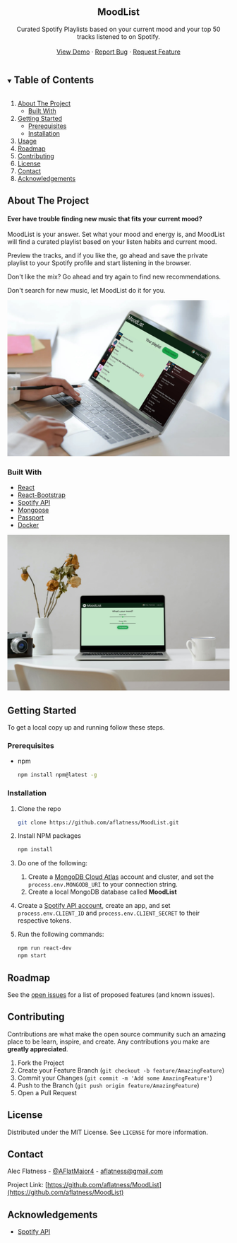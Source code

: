 <br />
<p align="center">
  <a href="https://github.com/aflatness/MoodList"></a>

  <h2 align="center">MoodList</h2>

  <p align="center">
    Curated Spotify Playlists based on your current mood and your top 50 tracks listened to on Spotify.
    <br />
    <br />
    <a href="https://moodlist-heroku.herokuapp.com" target="_blank">View Demo</a>
    ·
    <a href="https://github.com/aflatness/MoodList/issues">Report Bug</a>
    ·
    <a href="https://github.com/aflatness/MoodList/issues">Request Feature</a>
  </p>
</p>



<!-- TABLE OF CONTENTS -->
<details open="open">
  <summary><h2 style="display: inline-block">Table of Contents</h2></summary>
  <ol>
    <li>
      <a href="#about-the-project">About The Project</a>
      <ul>
        <li><a href="#built-with">Built With</a></li>
      </ul>
    </li>
    <li>
      <a href="#getting-started">Getting Started</a>
      <ul>
        <li><a href="#prerequisites">Prerequisites</a></li>
        <li><a href="#installation">Installation</a></li>
      </ul>
    </li>
    <li><a href="#usage">Usage</a></li>
    <li><a href="#roadmap">Roadmap</a></li>
    <li><a href="#contributing">Contributing</a></li>
    <li><a href="#license">License</a></li>
    <li><a href="#contact">Contact</a></li>
    <li><a href="#acknowledgements">Acknowledgements</a></li>
  </ol>
</details>



<!-- ABOUT THE PROJECT -->
## About The Project

#### Ever have trouble finding new music that fits your current mood?

MoodList is your answer. Set what your mood and energy is, and MoodList will find a curated playlist based on your listen habits and current mood.

Preview the tracks, and if you like the, go ahead and save the private playlist to your Spotify profile and start listening in the browser.

Don't like the mix? Go ahead and try again to find new recommendations.

Don't search for new music, let MoodList do it for you.


![MoodList](./public/images/mock1.jpg)

### Built With

* [React](https://reactjs.org/)
* [React-Bootstrap](https://react-bootstrap.github.io/)
* [Spotify API](https://developer.spotify.com/)
* [Mongoose](https://mongoosejs.com/)
* [Passport](http://www.passportjs.org/)
* [Docker](https://www.docker.com/)


![MoodList](./public/images/mock2.jpg)

## Getting Started

To get a local copy up and running follow these steps.

### Prerequisites
* npm
  ```sh
  npm install npm@latest -g
  ```

### Installation

1. Clone the repo
   ```sh
   git clone https://github.com/aflatness/MoodList.git
   ```
2. Install NPM packages
   ```sh
   npm install
   ```
3. Do one of the following:
    1. Create a [MongoDB Cloud Atlas](https://account.mongodb.com/account/register) account and cluster, and set the ```process.env.MONGODB_URI``` to your connection string.
    2. Create a local MongoDB database called **MoodList**

4. Create a [Spotify API account](https://developer.spotify.com/dashboard/login), create an app, and set ```process.env.CLIENT_ID``` and ```process.env.CLIENT_SECRET``` to their respective tokens.

5. Run the following commands:
   ```sh
   npm run react-dev
   npm start
   ```



## Roadmap

See the [open issues](https://github.com/aflatness/MoodList/issues) for a list of proposed features (and known issues).



## Contributing

Contributions are what make the open source community such an amazing place to be learn, inspire, and create. Any contributions you make are **greatly appreciated**.

1. Fork the Project
2. Create your Feature Branch (`git checkout -b feature/AmazingFeature`)
3. Commit your Changes (`git commit -m 'Add some AmazingFeature'`)
4. Push to the Branch (`git push origin feature/AmazingFeature`)
5. Open a Pull Request



## License

Distributed under the MIT License. See `LICENSE` for more information.



## Contact

Alec Flatness - [@AFlatMajor4](https://twitter.com/AFlatMajor4) - aflatness@gmail.com

Project Link: [https://github.com/aflatness/MoodList](https://github.com/aflatness/MoodList)


## Acknowledgements

* [Spotify API](https://developer.spotify.com/)